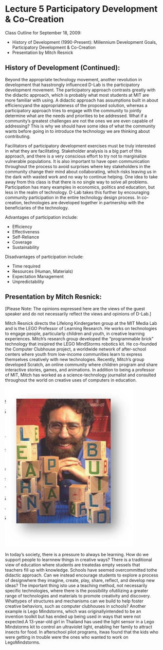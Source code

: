 # Lecture 5 Participatory Development &amp; Co-Creation 

Class Outline for September 18, 2009: 

- History of Development (1990-Present): Millennium Development Goals, Participatory Development &amp; Co-Creation 
- Presentation by Mitch Resnick 

## History of Development (Continued): 

Beyond the appropriate technology movement, another revolution in development that hasstrongly influenced D-Lab is the participatory development movement. The participatory approach contrasts greatly with the didactic approach, which is probably what most students at MIT are more familiar with using. A didactic approach has assumptions built in about efficiencyand the appropriateness of the proposed solution, whereas a participatory approach tries to engage with the community to jointly determine what are the needs and priorities to be addressed. What if a community’s greatest challenges are not the ones we are even capable of addressing? This is why we should have some idea of what the community wants before going in to introduce the technology we are thinking about contributing. 

Facilitators of participatory development exercises must be truly interested in what they are facilitating. Stakeholder analysis is a big part of this approach, and there is a very conscious effort to try not to marginalize vulnerable populations. It is also important to have open communication throughout the process to avoid surprises where key stakeholders in the community change their mind about collaborating, which risks leaving us in the dark with wasted work and no way to continue helping. One idea to take away from this class is that there is no single way to solve all problems. Participation has many examples in economics, politics and education, but less in the realm of technology. D-Lab takes this further by encouraging community participation in the entire technology design process. In co-creation, technologies are developed together in partnership with the beneficiaries of the technology. 

Advantages of participation include: 

- Efficiency    
- Effectiveness  
- Self-Reliance  
- Coverage 
- Sustainability 

Disadvantages of participation include:
 
- Time required 
- Resources (Human, Materials)
- Expectation Management
- Unpredictability 

## Presentation by Mitch Resnick: 

[Please Note: The opinions expressed here are the views of the guest speaker and do not necessarily reflect the views and opinions of D-Lab.] 

Mitch Resnick directs the Lifelong Kindergarten group at the MIT Media Lab and is the LEGO Professor of Learning Research. He works on technologies to engage people, particularly children and youth, in creative learning experiences. Mitch’s research group developed the “programmable brick” technology that insipired the LEGO MindStorms robotics kit. He co-founded the Computer Clubhouse project, a worldwide network of after-school centers where youth from low-income communities learn to express themselves creatively with new technologies. Recently, Mitch’s group developed Scratch, an online community where children program and share interactive stories, games, and animations. In addition to being a professor of MIT, Mitch has worked as a science-technology journalist and consulted throughout the world on creative uses of computers in education. 

![](images/Lecture05ParticipatoryDevelopment&Co-Creation-notes_img_1.jpg)

In todayʼs society, there is a pressure to always be learning. How do we support people to learnnew things in creative ways? There is a traditional view of education where students are treatedas empty vessels that teachers fill up with knowledge. Schools have seemed overcommitted tothe didactic approach. Can we instead encourage students to explore a process of designwhere they imagine, create, play, share, reflect, and develop new ideas? The important thing isto use a teaching method, not necessarily specific technologies, where there is the possibility ofutilizing a greater range of technologies and materials to promote creativity and discovery. Whattypes of structures and mechanisms can we build to help foster creative behaviors, such as computer clubhouses in schools? Another example is Lego Mindstorms, which was originallyintended to be an invention toolkit but has ended up being used in ways that were not expected.A 13-year-old girl in Thailand has used the light sensor in a Lego Mindstorms kit to control an ultraviolet light, enabling her family to attract insects for food. In afterschool pilot programs, itwas found that the kids who were getting in trouble were the ones who wanted to work on LegoMindstorms. 



